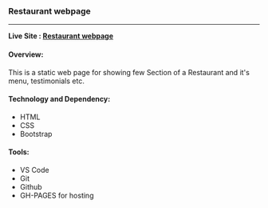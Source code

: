 ### Restaurant webpage
---
**Live Site : [Restaurant webpage](https://ncshapla.github.io/Restaurant-landingPage/)**

#### Overview:
This is a static web page for showing few Section of a Restaurant and it's menu, testimonials etc.


#### Technology and Dependency:
* HTML
* CSS
* Bootstrap


#### Tools:
* VS Code
* Git
* Github
* GH-PAGES for hosting
